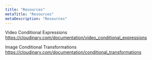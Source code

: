 ```yaml
---
title: "Resources"
metaTitle: "Resources"
metaDescription: "Resources"
---
```


Video Conditional Expressions  
https://cloudinary.com/documentation/video_conditional_expressions

Image Conditional Transformations   
https://cloudinary.com/documentation/conditional_transformations